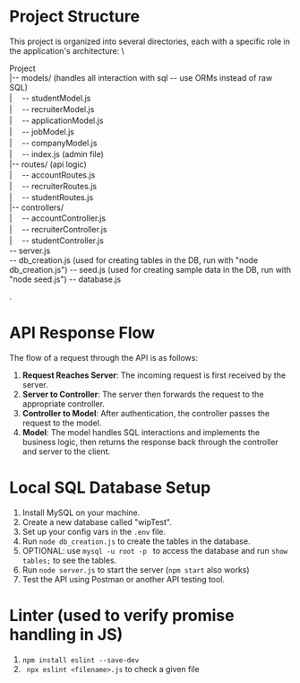 # Project Structure

This project is organized into several directories, each with a specific role in the application's architecture: \

Project \
|-- models/ (handles all interaction with sql -- use ORMs instead of raw SQL) \
|   &#x3000;-- studentModel.js \
|   &#x3000;-- recruiterModel.js \
|   &#x3000;-- applicationModel.js \
|   &#x3000;-- jobModel.js \
|   &#x3000;-- companyModel.js \
|   &#x3000;-- index.js (admin file) \
|-- routes/ (api logic) \
|   &#x3000;-- accountRoutes.js \
|   &#x3000;-- recruiterRoutes.js \
|   &#x3000;-- studentRoutes.js \
|-- controllers/ \
|   &#x3000;-- accountController.js \
|   &#x3000;-- recruiterController.js \
|   &#x3000;-- studentController.js \
-- server.js \
-- db_creation.js (used for creating tables in the DB, run with "node db_creation.js") 
-- seed.js (used for creating sample data in the DB, run with "node seed.js")
-- database.js

.

# API Response Flow

The flow of a request through the API is as follows:

1. **Request Reaches Server**: The incoming request is first received by the server.
2. **Server to Controller**: The server then forwards the request to the appropriate controller.
3. **Controller to Model**: After authentication, the controller passes the request to the model.
4. **Model**: The model handles SQL interactions and implements the business logic, then returns the response back through the controller and server to the client.

# Local SQL Database Setup

1. Install MySQL on your machine.
2. Create a new database called "wipTest".
3. Set up your config vars in the ` .env ` file.
4. Run ` node db_creation.js ` to create the tables in the database.
5. OPTIONAL: use ```mysql -u root -p ``` to access the database and run ```show tables;``` to see the tables.
6. Run ` node server.js ` to start the server (``` npm start ``` also works)
7. Test the API using Postman or another API testing tool.

# Linter (used to verify promise handling in JS)
1. ` npm install eslint --save-dev `
2. ` npx eslint <filename>.js` to check a given file

